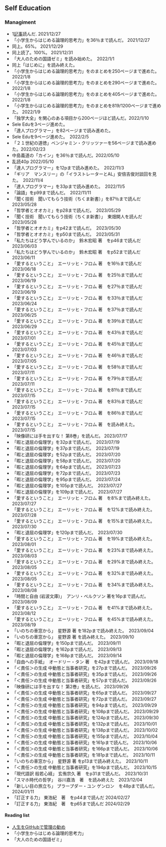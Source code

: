 ## Self Education


### Managiment

- 1[記事](https://zenn.dev/hand_dot/articles/85c9640b7dcc66)読んだ. 2021/12/27
- 「小学生からはじめる論理的思考力」を36％まで読んだ。 2021/12/27
- 同上。65%。 2021/12/29
- 同上読了。100%。 2021/12/31
- 「大人のための国語ゼミ」を読み始めた。　2022/1/1
- 同上「はじめに」を読み終えた。
- 「小学生からはじめる論理的思考力」をのまとめを250ページまで進めた。 2022/1/8
- 「小学生からはじめる論理的思考力」をのまとめを290ページまで進めた。 2022/1/8
- 「小学生からはじめる論理的思考力」をのまとめを405ページまで進めた。 2022/1/8
- 「小学生からはじめる論理的思考力」をのまとめを819/1200ページまで進めた。 2022/1/9
- 「独学大全」を関心のある項目から200ページほど読んだ。2022/1/10
- Sele Eduを3ページ進めた。
- 「達人プログラマー」を82ページまで読み進めた。
- Sele Eduを9ページ進めた。　2022/2/5
- 「２１世紀の道徳」ベンジャミン・クリッツァーを56ページまで読み進めた。2022/02/23
- 中島義道の「カイン」を36％まで読んだ。2022/05/10  
- 乱読40p 2022/05/10  
- 「達人プログラマー」を12pまで読み進めた。　2022/11/3
- 「ギリア　マンスリー」の「イラストレーターとAL」安倍吉俊対談回を見た。　2022/11/4
- 「達人プログラマー」を33pまで読み進めた。　2022/11/5
- 「論語」をp99まで読んだ。　2022/11/11
- 「聞く技術　聞いてもらう技術（ちくま新書）」を87％まで読んだ　2023/05/28
- 「哲学者とオオカミ」をp28まで読んだ。　2023/05/29
- 「聞く技術　聞いてもらう技術（ちくま新書）」　東畑開人を読んだ　2023/05/28
- 「哲学者とオオカミ」をp42まで読んだ。　2023/05/30
- 「哲学者とオオカミ」をp50まで読んだ。　2023/05/31
- 「私たちはどう学んでいるのか」　鈴木宏昭 著　をp46まで読んだ　2023/06/03
- 「私たちはどう学んでいるのか」　鈴木宏昭 著　をp52まで読んだ　2023/06/11
- 「愛するということ」　エーリッヒ・フロム 著　を16％まで読んだ　2023/06/18
- 「愛するということ」　エーリッヒ・フロム 著　を25％まで読んだ　2023/06/19
- 「愛するということ」　エーリッヒ・フロム 著　を27％まで読んだ　2023/06/19
- 「愛するということ」　エーリッヒ・フロム 著　を33％まで読んだ　2023/06/24
- 「愛するということ」　エーリッヒ・フロム 著　を37％まで読んだ　2023/06/25
- 「愛するということ」　エーリッヒ・フロム 著　を39％まで読んだ　2023/06/29
- 「愛するということ」　エーリッヒ・フロム 著　を43％まで読んだ　2023/07/01
- 「愛するということ」　エーリッヒ・フロム 著　を45％まで読んだ　2023/07/03
- 「愛するということ」　エーリッヒ・フロム 著　を46％まで読んだ　2023/07/05
- 「愛するということ」　エーリッヒ・フロム 著　を58％まで読んだ　2023/07/11
- 「愛するということ」　エーリッヒ・フロム 著　を79％まで読んだ　2023/07/11
- 「愛するということ」　エーリッヒ・フロム 著　を81％まで読んだ　2023/07/15
- 「愛するということ」　エーリッヒ・フロム 著　を83％まで読んだ　2023/07/15
- 「愛するということ」　エーリッヒ・フロム 著　を86％まで読んだ　2023/07/15
- 「愛するということ」　エーリッヒ・フロム 著　を読み終えた。　2023/07/15
- 「映像研には手を出すな！ 第8巻」を読んだ。 2023/07/17
- 「暇と退屈の倫理学」を32pまで読んだ。　2023/07/19
- 「暇と退屈の倫理学」を37pまで読んだ。　2023/07/19
- 「暇と退屈の倫理学」を52pまで読んだ。　2023/07/20
- 「暇と退屈の倫理学」を58pまで読んだ。　2023/07/20
- 「暇と退屈の倫理学」を64pまで読んだ。　2023/07/23
- 「暇と退屈の倫理学」を72pまで読んだ。　2023/07/23
- 「暇と退屈の倫理学」を95pまで読んだ。　2023/07/24
- 「暇と退屈の倫理学」を105pまで読んだ。　2023/07/27
- 「暇と退屈の倫理学」を109pまで読んだ。　2023/07/27
- 「愛するということ」　エーリッヒ・フロム 著　を8%まで読み終えた。　2023/07/27
- 「愛するということ」　エーリッヒ・フロム 著　を12%まで読み終えた。　2023/07/28
- 「愛するということ」　エーリッヒ・フロム 著　を15%まで読み終えた。　2023/07/30
- 「暇と退屈の倫理学」を120pまで読んだ。　2023/07/30
- 「愛するということ」　エーリッヒ・フロム 著　を19%まで読み終えた。　2023/08/01
- 「愛するということ」　エーリッヒ・フロム 著　を23%まで読み終えた。　2023/08/03
- 「愛するということ」　エーリッヒ・フロム 著　を29%まで読み終えた。　2023/08/05
- 「愛するということ」　エーリッヒ・フロム 著　を32%まで読み終えた。　2023/08/05
- 「愛するということ」　エーリッヒ・フロム 著　を34%まで読み終えた。　2023/08/08
- 「時間と自由 (岩波文庫)」　アンリ・ベルクソン 著を16pまで読んだ。　2023/08/09
- 「愛するということ」　エーリッヒ・フロム 著　を41%まで読み終えた。　2023/08/12
- 「愛するということ」　エーリッヒ・フロム 著　を45%まで読み終えた。　2023/08/19
- 「いのちの車窓から」　星野源 著 を182pまで読み終えた。　2023/09/04
- 「いのちの車窓から」　星野源 著 を読み終えた。　2023/09/10
- 「暇と退屈の倫理学」を150pまで読んだ。　2023/09/11
- 「暇と退屈の倫理学」を162pまで読んだ。　2023/09/13
- 「暇と退屈の倫理学」を168pまで読んだ。　2023/09/14
- 「自由への手紙」　オードリー・タン 著　を42pまで読んだ。　2023/09/18
- 「＜責任＞の生成 中動態と当事者研究」を27pまで読んだ。　2023/09/26
- 「＜責任＞の生成 中動態と当事者研究」を35pまで読んだ。　2023/09/26
- 「＜責任＞の生成 中動態と当事者研究」を57pまで読んだ。　2023/09/26
- 「映像研には手を出すな！ 第2巻」を読んだ。 2023/09/26
- 「＜責任＞の生成 中動態と当事者研究」を65pまで読んだ。　2023/09/27
- 「＜責任＞の生成 中動態と当事者研究」を72pまで読んだ。　2023/09/27
- 「＜責任＞の生成 中動態と当事者研究」を94pまで読んだ。　2023/09/29
- 「＜責任＞の生成 中動態と当事者研究」を108pまで読んだ。　2023/09/29
- 「＜責任＞の生成 中動態と当事者研究」を124pまで読んだ。　2023/09/30
- 「＜責任＞の生成 中動態と当事者研究」を132pまで読んだ。　2023/10/01
- 「＜責任＞の生成 中動態と当事者研究」を138pまで読んだ。　2023/10/02
- 「＜責任＞の生成 中動態と当事者研究」を155pまで読んだ。　2023/10/04
- 「＜責任＞の生成 中動態と当事者研究」を161pまで読んだ。　2023/10/06
- 「＜責任＞の生成 中動態と当事者研究」を166pまで読んだ。　2023/10/06
- 「＜責任＞の生成 中動態と当事者研究」を181pまで読んだ。　2023/10/11
- 「いのちの車窓から」　星野源 著 をp13まで読み終えた。　2023/10/11
- 「＜責任＞の生成 中動態と当事者研究」を194pまで読んだ。　2023/10/15
- 「現代語訳 般若心経」 玄侑宗久 著　をp31まで読んだ。　2023/10/31
- 「スマホ時代の哲学」　谷川嘉浩　著　を読み終えた　2023/12/04
- 「新しい目の旅立ち」 プラープダー・ユン ゲンロン　を48pまで読んだ。 2024/01/11
- 「訂正する力」 東浩紀　著　をp44まで読んだ 2024/02/27
- 「訂正する力」 東浩紀　著　をp65まで読んだ 2024/02/29


#### Reading list

- [人生をGitHubで管理の勧め](https://zenn.dev/hand_dot/articles/85c9640b7dcc66)
- 「小学生からはじめる論理的思考力」
- 「大人のための国語ゼミ」
